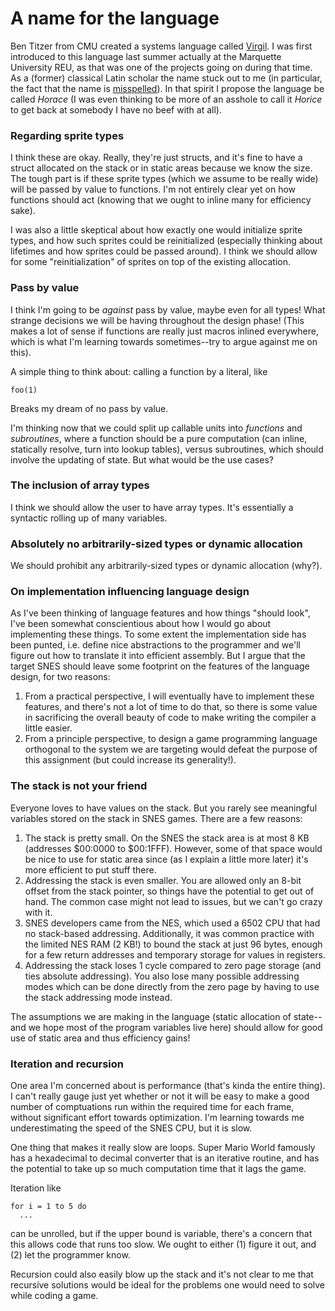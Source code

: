 # A name for the language

Ben Titzer from CMU created a systems language called
[Virgil](https://github.com/titzer/virgil). I was first introduced to this
language last summer actually at the Marquette University REU, as that was one
of the projects going on during that time. As a (former) classical Latin
scholar the name stuck out to me (in particular, the fact that the name is
[misspelled](https://en.wikipedia.org/wiki/Virgil#Spelling_of_name)). In that
spirit I propose the language be called *Horace* (I was even thinking to be
more of an asshole to call it *Horice* to get back at somebody I have no beef
with at all).

### Regarding sprite types

I think these are okay. Really, they're just structs, and it's fine to have a
struct allocated on the stack or in static areas because we know the size. The
tough part is if these sprite types (which we assume to be really wide) will be
passed by value to functions. I'm not entirely clear yet on how functions
should act (knowing that we ought to inline many for efficiency sake).

I was also a little skeptical about how exactly one would initialize sprite
types, and how such sprites could be reinitialized (especially thinking about
lifetimes and how sprites could be passed around). I think we should allow for
some "reinitialization" of sprites on top of the existing allocation.

### Pass by value

I think I'm going to be *against* pass by value, maybe even for all types! What
strange decisions we will be having throughout the design phase! (This makes a
lot of sense if functions are really just macros inlined everywhere, which is
what I'm learning towards sometimes--try to argue against me on this).

A simple thing to think about: calling a function by a literal, like
```
foo(1)
```
Breaks my dream of no pass by value.

I'm thinking now that we could split up callable units into *functions* and
*subroutines*, where a function should be a pure computation (can inline,
statically resolve, turn into lookup tables), versus subroutines, which should
involve the updating of state. But what would be the use cases?

### The inclusion of array types

I think we should allow the user to have array types. It's essentially a
syntactic rolling up of many variables.

### Absolutely no arbitrarily-sized types or dynamic allocation

We should prohibit any arbitrarily-sized types or dynamic allocation (why?).

### On implementation influencing language design

As I've been thinking of language features and how things "should look", I've
been somewhat conscientious about how I would go about implementing these
things. To some extent the implementation side has been punted, i.e. define
nice abstractions to the programmer and we'll figure out how to translate it
into efficient assembly. But I argue that the target SNES should leave some
footprint on the features of the language design, for two reasons:
  1. From a practical perspective, I will eventually have to implement these
     features, and there's not a lot of time to do that, so there is some value
     in sacrificing the overall beauty of code to make writing the compiler a
     little easier.
  2. From a principle perspective, to design a game programming language
     orthogonal to the system we are targeting would defeat the purpose of this
     assignment (but could increase its generality!).

### The stack is not your friend

Everyone loves to have values on the stack. But you rarely see meaningful
variables stored on the stack in SNES games. There are a few reasons:
  1. The stack is pretty small. On the SNES the stack area is at most 8 KB
     (addresses $00:0000 to $00:1FFF). However, some of that space would be
     nice to use for static area since (as I explain a little more later) it's
     more efficient to put stuff there.
  2. Addressing the stack is even smaller. You are allowed only an 8-bit offset
     from the stack pointer, so things have the potential to get out of hand.
     The common case might not lead to issues, but we can't go crazy with it.
  3. SNES developers came from the NES, which used a 6502 CPU that had no
     stack-based addressing. Additionally, it was common practice with the
     limited NES RAM (2 KB!) to bound the stack at just 96 bytes, enough for a
     few return addresses and temporary storage for values in registers.
  4. Addressing the stack loses 1 cycle compared to zero page storage (and ties
     absolute addressing). You also lose many possible addressing modes which
     can be done directly from the zero page by having to use the stack
     addressing mode instead.

The assumptions we are making in the language (static allocation of state--and
we hope most of the program variables live here) should allow for good use of
static area and thus efficiency gains!

### Iteration and recursion

One area I'm concerned about is performance (that's kinda the entire thing). I
can't really gauge just yet whether or not it will be easy to make a good
number of comptuations run within the required time for each frame, without
significant effort towards optimization. I'm learning towards me
underestimating the speed of the SNES CPU, but it is slow.

One thing that makes it really slow are loops. Super Mario World famously has a
hexadecimal to decimal converter that is an iterative routine, and has the
potential to take up so much computation time that it lags the game.

Iteration like
```
for i = 1 to 5 do
  ...
```
can be unrolled, but if the upper bound is variable, there's a concern that
this allows code that runs too slow. We ought to either (1) figure it out, and
(2) let the programmer know.

Recursion could also easily blow up the stack and it's not clear to me that
recursive solutions would be ideal for the problems one would need to solve
while coding a game.
